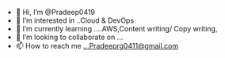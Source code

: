 - 👋 Hi, I’m @Pradeep0419
- 👀 I’m interested in ..Cloud & DevOps
- 🌱 I’m currently learning ....AWS,Content writing/ Copy writing, 
- 💞️ I’m looking to collaborate on ...
- 📫 How to reach me ...Pradeeprg0411@gmail.com

<!---
Pradeep0419/Pradeep0419 is a ✨ special ✨ repository because its `README.md` (this file) appears on your GitHub profile.
You can click the Preview link to take a look at your changes.
--->
